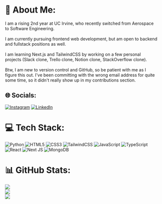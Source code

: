 # 💫 About Me:
I am a rising 2nd year at UC Irvine, who recently switched from Aerospace to Software Engineering.<br><br>I am currently pursuing frontend web development, but am open to backend and fullstack positions as well.<br><br>I am learning Next.js and TailwindCSS by working on a few personal projects (Slack clone, Trello clone, Notion clone, StackOverflow clone).<br><br>Btw, I am new to version control and GitHub, so be patient with me as I figure this out. I've been committing with the wrong email address for quite some time, so it didn't really show up in my contributions section.


## 🌐 Socials:
[![Instagram](https://img.shields.io/badge/Instagram-%23E4405F.svg?logo=Instagram&logoColor=white)](https://www.instagram.com/sherard_dalaguit/) [![LinkedIn](https://img.shields.io/badge/LinkedIn-%230077B5.svg?logo=linkedin&logoColor=white)](https://www.linkedin.com/in/sherard-d/) 

# 💻 Tech Stack:
![Python](https://img.shields.io/badge/python-3670A0?style=for-the-badge&logo=python&logoColor=ffdd54) ![HTML5](https://img.shields.io/badge/html5-%23E34F26.svg?style=for-the-badge&logo=html5&logoColor=white) ![CSS3](https://img.shields.io/badge/css3-%231572B6.svg?style=for-the-badge&logo=css3&logoColor=white) ![TailwindCSS](https://img.shields.io/badge/tailwindcss-%2338B2AC.svg?style=for-the-badge&logo=tailwind-css&logoColor=white) ![JavaScript](https://img.shields.io/badge/javascript-%23323330.svg?style=for-the-badge&logo=javascript&logoColor=%23F7DF1E) ![TypeScript](https://img.shields.io/badge/typescript-%23007ACC.svg?style=for-the-badge&logo=typescript&logoColor=white) ![React](https://img.shields.io/badge/react-%2320232a.svg?style=for-the-badge&logo=react&logoColor=%2361DAFB) ![Next JS](https://img.shields.io/badge/Next-black?style=for-the-badge&logo=next.js&logoColor=white) ![MongoDB](https://img.shields.io/badge/MongoDB-%234ea94b.svg?style=for-the-badge&logo=mongodb&logoColor=white)
# 📊 GitHub Stats:
![](https://github-readme-stats.vercel.app/api?username=sherard-dalaguit&theme=dark&hide_border=false&include_all_commits=false&count_private=false)<br/>
![](https://github-readme-streak-stats.herokuapp.com/?user=sherard-dalaguit&theme=dark&hide_border=false)<br/>
![](https://github-readme-stats.vercel.app/api/top-langs/?username=sherard-dalaguit&theme=dark&hide_border=false&include_all_commits=false&count_private=false&layout=compact)
